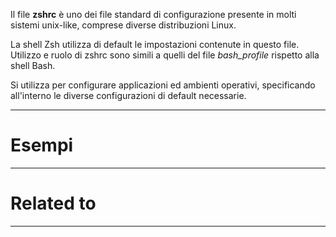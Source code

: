 Il file **zshrc** è uno dei file standard di configurazione presente in molti sistemi unix-like, comprese diverse distribuzioni Linux.

La shell Zsh utilizza di default le impostazioni contenute in questo file. Utilizzo e ruolo di zshrc sono simili a quelli del file _bash_profile_ rispetto alla shell Bash.

Si utilizza per configurare applicazioni ed ambienti operativi, specificando all'interno le diverse configurazioni di default necessarie.

----------------------------------------------------------------

# Esempi


----------------------------------------------------------------

# Related to


----------------------------------------------------------------